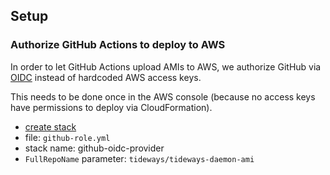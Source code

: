 ## Setup

### Authorize GitHub Actions to deploy to AWS

In order to let GitHub Actions upload AMIs to AWS, we authorize GitHub via [OIDC](https://docs.github.com/en/actions/deployment/security-hardening-your-deployments/configuring-openid-connect-in-amazon-web-services) instead of hardcoded AWS access keys.

This needs to be done once in the AWS console (because no access keys have permissions to deploy via CloudFormation).

- [create stack](https://us-east-1.console.aws.amazon.com/cloudformation/home?region=us-east-1#/stacks/create)
- file: `github-role.yml`
- stack name: github-oidc-provider
- `FullRepoName` parameter: `tideways/tideways-daemon-ami`
